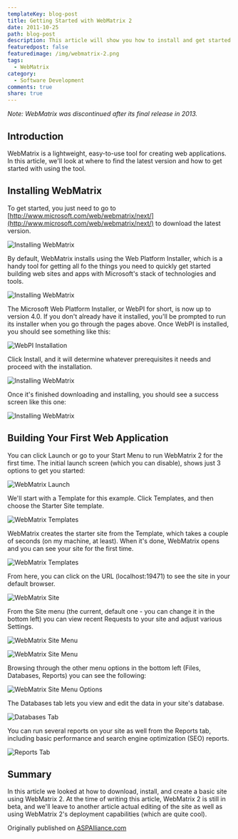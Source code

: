 ```yaml
---
templateKey: blog-post
title: Getting Started with WebMatrix 2
date: 2011-10-25
path: blog-post
description: This article will show you how to install and get started quickly using WebMatrix 2.
featuredpost: false
featuredimage: /img/webmatrix-2.png
tags:
  - WebMatrix
category:
  - Software Development
comments: true
share: true
---
```


*Note: WebMatrix was discontinued after its final release in 2013.*

## Introduction

WebMatrix is a lightweight, easy-to-use tool for creating web applications.  In this article, we'll look at where to find the latest version and how to get started with using the tool.

## Installing WebMatrix

To get started, you just need to go to [http://www.microsoft.com/web/webmatrix/next/](http://www.microsoft.com/web/webmatrix/next/) to download the latest version.

![Installing WebMatrix](/img/webmatrix1.png)

By default, WebMatrix installs using the Web Platform Installer, which is a handy tool for getting all fo the things you need to quickly get started building web sites and apps with Microsoft's stack of technologies and tools.

![Installing WebMatrix](/img/webmatrix2.png)

The Microsoft Web Platform Installer, or WebPI for short, is now up to version 4.0.  If you don't already have it installed, you'll be prompted to run its installer when you go through the pages above.  Once WebPI is installed, you should see something like this:

![WebPI Installation](/img/webmatrix3.png)

Click Install, and it will determine whatever prerequisites it needs and proceed with the installation.

![Installing WebMatrix](/img/webmatrix4.png)

Once it's finished downloading and installing, you should see a success screen like this one:

![Installing WebMatrix](/img/webmatrix5.png)

## Building Your First Web Application

You can click Launch or go to your Start Menu to run WebMatrix 2 for the first time.  The initial launch screen (which you can disable), shows just 3 options to get you started:

![WebMatrix Launch](/img/webmatrix6.png)

We'll start with a Template for this example.  Click Templates, and then choose the Starter Site template.

![WebMatrix Templates](/img/webmatrix7.png)

WebMatrix creates the starter site from the Template, which takes a couple of seconds (on my machine, at least).  When it's done, WebMatrix opens and you can see your site for the first time.

![WebMatrix Templates](/img/webmatrix8.png)

From here, you can click on the URL (localhost:19471) to see the site in your default browser.

![WebMatrix Site](/img/webmatrix9.png)

From the Site menu (the current, default one - you can change it in the bottom left) you can view recent Requests to your site and adjust various Settings.

![WebMatrix Site Menu](/img/webmatrix10.png)

![WebMatrix Site Menu](/img/webmatrix11.png)

Browsing through the other menu options in the bottom left (Files, Databases, Reports) you can see the following:

![WebMatrix Site Menu Options](/img/webmatrix12.png)

The Databases tab lets you view and edit the data in your site's database.

![Databases Tab](/img/webmatrix13.png)

You can run several reports on your site as well from the Reports tab, including basic performance and search engine optimization (SEO) reports.

![Reports Tab](/img/webmatrix14.png)

## Summary

In this article we looked at how to download, install, and create a basic site using WebMatrix 2.  At the time of writing this article, WebMatrix 2 is still in beta, and we'll leave to another article actual editing of the site as well as using WebMatrix 2's deployment capabilities (which are quite cool).

Originally published on [ASPAlliance.com](http://aspalliance.com/2084_Getting_Started_with_WebMatrix_2)
